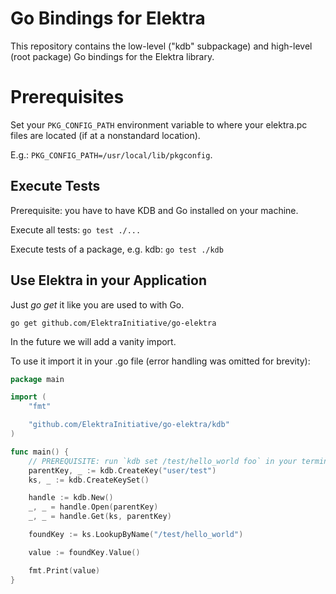 # Go Bindings for Elektra

This repository contains the low-level ("kdb" subpackage) and high-level (root package) Go bindings for the Elektra library.

# Prerequisites

Set your `PKG_CONFIG_PATH` environment variable to where your elektra.pc files are located (if at a nonstandard location).

E.g.: `PKG_CONFIG_PATH=/usr/local/lib/pkgconfig`.

## Execute Tests

Prerequisite: you have to have KDB and Go installed on your machine.

Execute all tests:
`go test ./...`

Execute tests of a package, e.g. kdb:
`go test ./kdb`

## Use Elektra in your Application

Just _go get_ it like you are used to with Go.

`go get github.com/ElektraInitiative/go-elektra`

In the future we will add a vanity import.

To use it import it in your .go file (error handling was omitted for brevity):

```go
package main

import (
    "fmt"

    "github.com/ElektraInitiative/go-elektra/kdb"
)

func main() {
    // PREREQUISITE: run `kdb set /test/hello_world foo` in your terminal
    parentKey, _ := kdb.CreateKey("user/test")
	ks, _ := kdb.CreateKeySet()

    handle := kdb.New()
	_, _ = handle.Open(parentKey)
    _, _ = handle.Get(ks, parentKey)

    foundKey := ks.LookupByName("/test/hello_world")

    value := foundKey.Value()

    fmt.Print(value)
}
```
